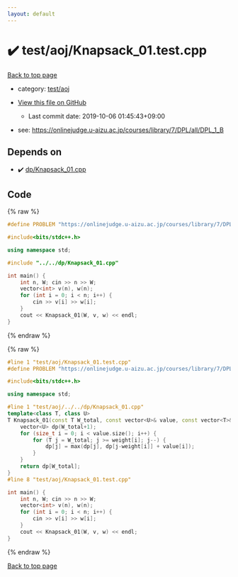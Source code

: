 ```yaml
---
layout: default
---
```


<!-- mathjax config similar to math.stackexchange -->
<script type="text/javascript" async
  src="https://cdnjs.cloudflare.com/ajax/libs/mathjax/2.7.5/MathJax.js?config=TeX-MML-AM_CHTML">
</script>
<script type="text/x-mathjax-config">
  MathJax.Hub.Config({
    TeX: { equationNumbers: { autoNumber: "AMS" }},
    tex2jax: {
      inlineMath: [ ['$','$'] ],
      processEscapes: true
    },
    "HTML-CSS": { matchFontHeight: false },
    displayAlign: "left",
    displayIndent: "2em"
  });
</script>

<script type="text/javascript" src="https://cdnjs.cloudflare.com/ajax/libs/jquery/3.4.1/jquery.min.js"></script>
<script src="https://cdn.jsdelivr.net/npm/jquery-balloon-js@1.1.2/jquery.balloon.min.js" integrity="sha256-ZEYs9VrgAeNuPvs15E39OsyOJaIkXEEt10fzxJ20+2I=" crossorigin="anonymous"></script>
<script type="text/javascript" src="../../../assets/js/copy-button.js"></script>
<link rel="stylesheet" href="../../../assets/css/copy-button.css" />


# :heavy_check_mark: test/aoj/Knapsack_01.test.cpp

<a href="../../../index.html">Back to top page</a>

* category: <a href="../../../index.html#0d0c91c0cca30af9c1c9faef0cf04aa9">test/aoj</a>
* <a href="{{ site.github.repository_url }}/blob/master/test/aoj/Knapsack_01.test.cpp">View this file on GitHub</a>
    - Last commit date: 2019-10-06 01:45:43+09:00


* see: <a href="https://onlinejudge.u-aizu.ac.jp/courses/library/7/DPL/all/DPL_1_B">https://onlinejudge.u-aizu.ac.jp/courses/library/7/DPL/all/DPL_1_B</a>


## Depends on

* :heavy_check_mark: <a href="../../../library/dp/Knapsack_01.cpp.html">dp/Knapsack_01.cpp</a>


## Code

<a id="unbundled"></a>
{% raw %}
```cpp
#define PROBLEM "https://onlinejudge.u-aizu.ac.jp/courses/library/7/DPL/all/DPL_1_B"

#include<bits/stdc++.h>

using namespace std;

#include "../../dp/Knapsack_01.cpp"

int main() {
	int n, W; cin >> n >> W;
	vector<int> v(n), w(n);
	for (int i = 0; i < n; i++) {
		cin >> v[i] >> w[i];
	}
	cout << Knapsack_01(W, v, w) << endl;
}
```
{% endraw %}

<a id="bundled"></a>
{% raw %}
```cpp
#line 1 "test/aoj/Knapsack_01.test.cpp"
#define PROBLEM "https://onlinejudge.u-aizu.ac.jp/courses/library/7/DPL/all/DPL_1_B"

#include<bits/stdc++.h>

using namespace std;

#line 1 "test/aoj/../../dp/Knapsack_01.cpp"
template<class T, class U>
T Knapsack_01(const T W_total, const vector<U>& value, const vector<T>& weight) {
	vector<U> dp(W_total+1);
	for (size_t i = 0; i < value.size(); i++) {
		for (T j = W_total; j >= weight[i]; j--) {
			dp[j] = max(dp[j], dp[j-weight[i]] + value[i]);
		}
	}
	return dp[W_total];
}
#line 8 "test/aoj/Knapsack_01.test.cpp"

int main() {
	int n, W; cin >> n >> W;
	vector<int> v(n), w(n);
	for (int i = 0; i < n; i++) {
		cin >> v[i] >> w[i];
	}
	cout << Knapsack_01(W, v, w) << endl;
}

```
{% endraw %}

<a href="../../../index.html">Back to top page</a>

